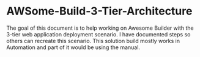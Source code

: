 # AWSome-Build-3-Tier-Architecture
The goal of this document is to help working on Awesome Builder with the 3-tier web application deployment scenario. I have documented steps so others can recreate this scenario. This solution build mostly works in Automation and part of it would be using the manual.
